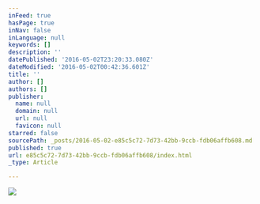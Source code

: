 ```yaml
---
inFeed: true
hasPage: true
inNav: false
inLanguage: null
keywords: []
description: ''
datePublished: '2016-05-02T23:20:33.080Z'
dateModified: '2016-05-02T00:42:36.601Z'
title: ''
author: []
authors: []
publisher:
  name: null
  domain: null
  url: null
  favicon: null
starred: false
sourcePath: _posts/2016-05-02-e85c5c72-7d73-42bb-9ccb-fdb06affb608.md
published: true
url: e85c5c72-7d73-42bb-9ccb-fdb06affb608/index.html
_type: Article

---
```

![](https://the-grid-user-content.s3-us-west-2.amazonaws.com/e1204bad-3e0e-45a4-8f74-1117ef3210d9.jpg)